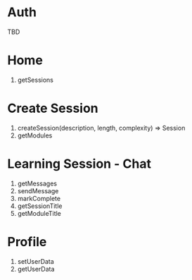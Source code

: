 # Auth

TBD

# Home

1. getSessions

# Create Session

1. createSession(description, length, complexity) => Session
2. getModules

# Learning Session - Chat

1. getMessages
2. sendMessage
3. markComplete
4. getSessionTitle
5. getModuleTitle

# Profile

1. setUserData
2. getUserData